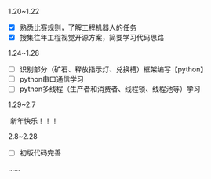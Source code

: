1.20~1.22

- [x] 熟悉比赛规则，了解工程机器人的任务
- [x] 搜集往年工程视觉开源方案，简要学习代码思路

1.24~1.28

- [ ] 识别部分（矿石、释放指示灯、兑换槽）框架编写【python】
- [ ] python串口通信学习
- [ ] python多线程（生产者和消费者、线程锁、线程池等）学习

1.29~2.7

​	新年快乐！！！

2.8~2.28

- [ ] 初版代码完善

……

